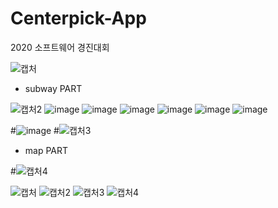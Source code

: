 # Centerpick-App
2020 소프트웨어 경진대회 

![캡처](https://user-images.githubusercontent.com/81459048/117236085-f8417700-ae62-11eb-9c48-451dc09aa674.PNG)


- subway PART


![캡처2](https://user-images.githubusercontent.com/81459048/117236297-64bc7600-ae63-11eb-9505-ccbf24e390fc.PNG)
![image](https://user-images.githubusercontent.com/81459048/147174625-c039ad87-6ac4-4242-84aa-2bbc60a25437.png)
![image](https://user-images.githubusercontent.com/81459048/147174649-dfcb38c1-bda6-4600-ab0d-29f98e60848d.png)
![image](https://user-images.githubusercontent.com/81459048/147174683-b19ff932-71e1-4886-9b46-3261fe0fdc2f.png)
![image](https://user-images.githubusercontent.com/81459048/147174714-583095c5-bd16-40e6-8ab5-06fc274cae52.png)
![image](https://user-images.githubusercontent.com/81459048/147174732-bf2bac06-226b-43f8-bab3-85db24df29b5.png)
![image](https://user-images.githubusercontent.com/81459048/147174932-4b52e0a4-60ee-4ef4-9b00-c7df991d978b.png)



#![image](https://user-images.githubusercontent.com/81459048/126282963-81d38960-d99d-47d5-9927-cdda5d5e5762.png)
#![캡처3](https://user-images.githubusercontent.com/81459048/117236309-69812a00-ae63-11eb-96cd-1ada39e5eee7.PNG)


- map PART


#![캡처4](https://user-images.githubusercontent.com/81459048/117236319-6c7c1a80-ae63-11eb-9e61-d4f996cdb070.PNG)

![캡처](https://user-images.githubusercontent.com/81459048/117236621-ffb55000-ae63-11eb-9134-95e6b602171f.PNG)
![캡처2](https://user-images.githubusercontent.com/81459048/117236629-0348d700-ae64-11eb-8428-be779e3d6f7a.PNG)
![캡처3](https://user-images.githubusercontent.com/81459048/117236630-05129a80-ae64-11eb-9c51-e42183ee78f2.PNG)
![캡처4](https://user-images.githubusercontent.com/81459048/117236632-0774f480-ae64-11eb-8a12-34fca89f6ef9.PNG)


